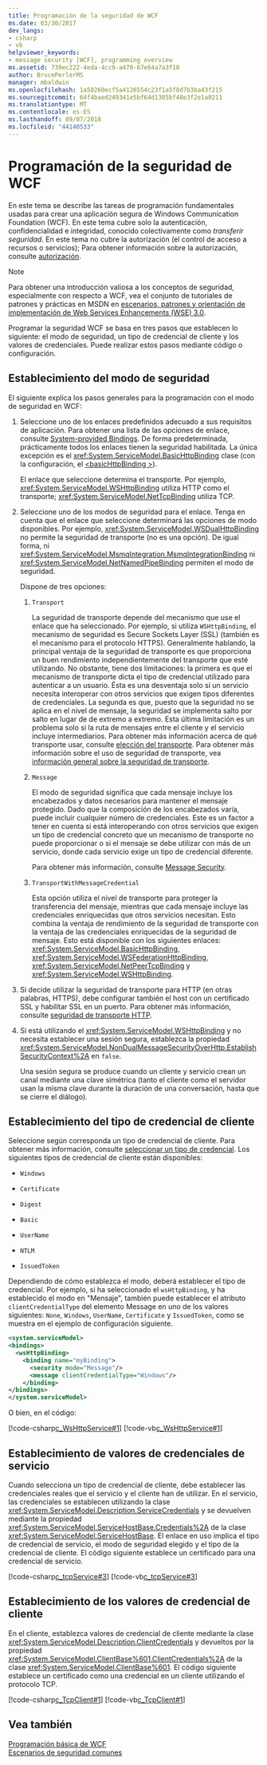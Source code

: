```yaml
---
title: Programación de la seguridad de WCF
ms.date: 03/30/2017
dev_langs:
- csharp
- vb
helpviewer_keywords:
- message security [WCF], programming overview
ms.assetid: 739ec222-4eda-4cc9-a470-67e64a7a3f10
author: BrucePerlerMS
manager: mbaldwin
ms.openlocfilehash: 1a58260ecf5a4126554c23f1a5f8d7b3ba43f215
ms.sourcegitcommit: 64f4baed249341e5bf64d1385bf48e3f2e1a0211
ms.translationtype: MT
ms.contentlocale: es-ES
ms.lasthandoff: 09/07/2018
ms.locfileid: "44140533"
---
```

# <a name="programming-wcf-security"></a>Programación de la seguridad de WCF
En este tema se describe las tareas de programación fundamentales usadas para crear una aplicación segura de Windows Communication Foundation (WCF). En este tema cubre solo la autenticación, confidencialidad e integridad, conocido colectivamente como *transferir seguridad*. En este tema no cubre la autorización (el control de acceso a recursos o servicios); Para obtener información sobre la autorización, consulte [autorización](../../../../docs/framework/wcf/feature-details/authorization-in-wcf.md).  
  
> [!NOTE]
>  Para obtener una introducción valiosa a los conceptos de seguridad, especialmente con respecto a WCF, vea el conjunto de tutoriales de patrones y prácticas en MSDN en [escenarios, patrones y orientación de implementación de Web Services Enhancements (WSE) 3.0](https://go.microsoft.com/fwlink/?LinkID=88250).  
  
 Programar la seguridad WCF se basa en tres pasos que establecen lo siguiente: el modo de seguridad, un tipo de credencial de cliente y los valores de credenciales. Puede realizar estos pasos mediante código o configuración.  
  
## <a name="setting-the-security-mode"></a>Establecimiento del modo de seguridad  
 El siguiente explica los pasos generales para la programación con el modo de seguridad en WCF:  
  
1.  Seleccione uno de los enlaces predefinidos adecuado a sus requisitos de aplicación. Para obtener una lista de las opciones de enlace, consulte [System-provided Bindings](../../../../docs/framework/wcf/system-provided-bindings.md). De forma predeterminada, prácticamente todos los enlaces tienen la seguridad habilitada. La única excepción es el <xref:System.ServiceModel.BasicHttpBinding> clase (con la configuración, el [ \<basicHttpBinding >](../../../../docs/framework/configure-apps/file-schema/wcf/basichttpbinding.md)).  
  
     El enlace que seleccione determina el transporte. Por ejemplo, <xref:System.ServiceModel.WSHttpBinding> utiliza HTTP como el transporte; <xref:System.ServiceModel.NetTcpBinding> utiliza TCP.  
  
2.  Seleccione uno de los modos de seguridad para el enlace. Tenga en cuenta que el enlace que seleccione determinará las opciones de modo disponibles. Por ejemplo, <xref:System.ServiceModel.WSDualHttpBinding> no permite la seguridad de transporte (no es una opción). De igual forma, ni <xref:System.ServiceModel.MsmqIntegration.MsmqIntegrationBinding> ni <xref:System.ServiceModel.NetNamedPipeBinding> permiten el modo de seguridad.  
  
     Dispone de tres opciones:  
  
    1.  `Transport`  
  
         La seguridad de transporte depende del mecanismo que use el enlace que ha seleccionado. Por ejemplo, si utiliza `WSHttpBinding`, el mecanismo de seguridad es Secure Sockets Layer (SSL) (también es el mecanismo para el protocolo HTTPS). Generalmente hablando, la principal ventaja de la seguridad de transporte es que proporciona un buen rendimiento independientemente del transporte que esté utilizando. No obstante, tiene dos limitaciones: la primera es que el mecanismo de transporte dicta el tipo de credencial utilizado para autenticar a un usuario. Ésta es una desventaja solo si un servicio necesita interoperar con otros servicios que exigen tipos diferentes de credenciales. La segunda es que, puesto que la seguridad no se aplica en el nivel de mensaje, la seguridad se implementa salto por salto en lugar de de extremo a extremo. Esta última limitación es un problema solo si la ruta de mensajes entre el cliente y el servicio incluye intermediarios. Para obtener más información acerca de qué transporte usar, consulte [elección del transporte](../../../../docs/framework/wcf/feature-details/choosing-a-transport.md). Para obtener más información sobre el uso de seguridad de transporte, vea [información general sobre la seguridad de transporte](../../../../docs/framework/wcf/feature-details/transport-security-overview.md).  
  
    2.  `Message`  
  
         El modo de seguridad significa que cada mensaje incluye los encabezados y datos necesarios para mantener el mensaje protegido. Dado que la composición de los encabezados varía, puede incluir cualquier número de credenciales. Este es un factor a tener en cuenta si está interoperando con otros servicios que exigen un tipo de credencial concreto que un mecanismo de transporte no puede proporcionar o si el mensaje se debe utilizar con más de un servicio, donde cada servicio exige un tipo de credencial diferente.  
  
         Para obtener más información, consulte [Message Security](../../../../docs/framework/wcf/feature-details/message-security-in-wcf.md).  
  
    3.  `TransportWithMessageCredential`  
  
         Esta opción utiliza el nivel de transporte para proteger la transferencia del mensaje, mientras que cada mensaje incluye las credenciales enriquecidas que otros servicios necesitan. Esto combina la ventaja de rendimiento de la seguridad de transporte con la ventaja de las credenciales enriquecidas de la seguridad de mensaje. Esto está disponible con los siguientes enlaces: <xref:System.ServiceModel.BasicHttpBinding>, <xref:System.ServiceModel.WSFederationHttpBinding>, <xref:System.ServiceModel.NetPeerTcpBinding> y <xref:System.ServiceModel.WSHttpBinding>.  
  
3.  Si decide utilizar la seguridad de transporte para HTTP (en otras palabras, HTTPS), debe configurar también el host con un certificado SSL y habilitar SSL en un puerto. Para obtener más información, consulte [seguridad de transporte HTTP](../../../../docs/framework/wcf/feature-details/http-transport-security.md).  
  
4.  Si está utilizando el <xref:System.ServiceModel.WSHttpBinding> y no necesita establecer una sesión segura, establezca la propiedad <xref:System.ServiceModel.NonDualMessageSecurityOverHttp.EstablishSecurityContext%2A> en `false`.  
  
     Una sesión segura se produce cuando un cliente y servicio crean un canal mediante una clave simétrica (tanto el cliente como el servidor usan la misma clave durante la duración de una conversación, hasta que se cierre el diálogo).  
  
## <a name="setting-the-client-credential-type"></a>Establecimiento del tipo de credencial de cliente  
 Seleccione según corresponda un tipo de credencial de cliente. Para obtener más información, consulte [seleccionar un tipo de credencial](../../../../docs/framework/wcf/feature-details/selecting-a-credential-type.md). Los siguientes tipos de credencial de cliente están disponibles:  
  
-   `Windows`  
  
-   `Certificate`  
  
-   `Digest`  
  
-   `Basic`  
  
-   `UserName`  
  
-   `NTLM`  
  
-   `IssuedToken`  
  
 Dependiendo de cómo establezca el modo, deberá establecer el tipo de credencial. Por ejemplo, si ha seleccionado el `wsHttpBinding`, y ha establecido el modo en "Mensaje", también puede establecer el atributo `clientCredentialType` del elemento Message en uno de los valores siguientes: `None`, `Windows`, `UserName`, `Certificate` y `IssuedToken`, como se muestra en el ejemplo de configuración siguiente.  
  
```xml  
<system.serviceModel>  
<bindings>  
  <wsHttpBinding>  
    <binding name="myBinding">  
      <security mode="Message"/>  
      <message clientCredentialType="Windows"/>  
    </binding>  
</bindings>  
</system.serviceModel>  
```  
  
 O bien, en el código:  
  
 [!code-csharp[c_WsHttpService#1](../../../../samples/snippets/csharp/VS_Snippets_CFX/c_wshttpservice/cs/source.cs#1)]
 [!code-vb[c_WsHttpService#1](../../../../samples/snippets/visualbasic/VS_Snippets_CFX/c_wshttpservice/vb/source.vb#1)]  
  
## <a name="setting-service-credential-values"></a>Establecimiento de valores de credenciales de servicio  
 Cuando selecciona un tipo de credencial de cliente, debe establecer las credenciales reales que el servicio y el cliente han de utilizar. En el servicio, las credenciales se establecen utilizando la clase <xref:System.ServiceModel.Description.ServiceCredentials> y se devuelven mediante la propiedad <xref:System.ServiceModel.ServiceHostBase.Credentials%2A> de la clase <xref:System.ServiceModel.ServiceHostBase>. El enlace en uso implica el tipo de credencial de servicio, el modo de seguridad elegido y el tipo de la credencial de cliente. El código siguiente establece un certificado para una credencial de servicio.  
  
 [!code-csharp[c_tcpService#3](../../../../samples/snippets/csharp/VS_Snippets_CFX/c_tcpservice/cs/source.cs#3)]
 [!code-vb[c_tcpService#3](../../../../samples/snippets/visualbasic/VS_Snippets_CFX/c_tcpservice/vb/source.vb#3)]  
  
## <a name="setting-client-credential-values"></a>Establecimiento de los valores de credencial de cliente  
 En el cliente, establezca valores de credencial de cliente mediante la clase <xref:System.ServiceModel.Description.ClientCredentials> y devueltos por la propiedad <xref:System.ServiceModel.ClientBase%601.ClientCredentials%2A> de la clase <xref:System.ServiceModel.ClientBase%601>. El código siguiente establece un certificado como una credencial en un cliente utilizando el protocolo TCP.  
  
 [!code-csharp[c_TcpClient#1](../../../../samples/snippets/csharp/VS_Snippets_CFX/c_tcpclient/cs/source.cs#1)]
 [!code-vb[c_TcpClient#1](../../../../samples/snippets/visualbasic/VS_Snippets_CFX/c_tcpclient/vb/source.vb#1)]  
  
## <a name="see-also"></a>Vea también  
 [Programación básica de WCF](../../../../docs/framework/wcf/basic-wcf-programming.md)  
 [Escenarios de seguridad comunes](../../../../docs/framework/wcf/feature-details/common-security-scenarios.md)
